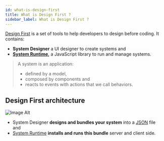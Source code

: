 ```yaml
---
id: what-is-design-first
title: What is Design First ?
sidebar_label: What is Design First ?
---
```


[Design First](https://github.com/design-first) is a set of tools to help developers to design before coding. It contains:

 * **System Designer** a UI designer to create systems and
 * **[System Runtime](https://designfirst.io/systemruntime/),** a JavaScript library to run and manage systems.

> A system is an application: 
>- defined by a model,
>- composed by components and
>- reacts to events with actions that we call behaviors.

## Design First architecture

![Image Alt](../img/3f8a1ad-archi.png)

* System Designer **designs and bundles your system** into a [JSON](http://json.org) file and
* [System Runtime](https://designfirst.io/systemruntime/) **installs and runs this bundle** server and client side.